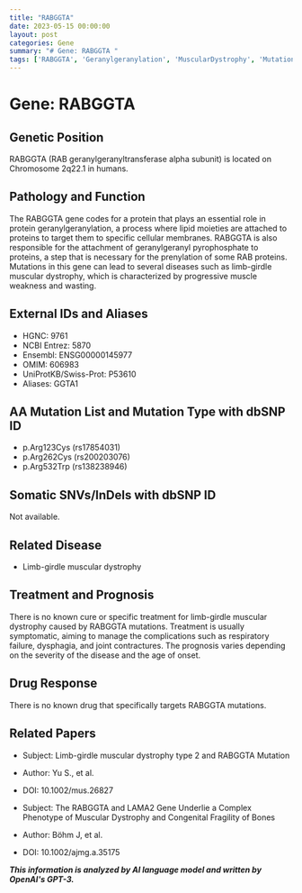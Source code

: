 ```yaml
---
title: "RABGGTA"
date: 2023-05-15 00:00:00
layout: post
categories: Gene
summary: "# Gene: RABGGTA "
tags: ['RABGGTA', 'Geranylgeranylation', 'MuscularDystrophy', 'Mutation', 'Prenylation', 'Treatment', 'Prognosis', 'DrugResponse']
---
```


# Gene: RABGGTA 

## Genetic Position
RABGGTA (RAB geranylgeranyltransferase alpha subunit) is located on Chromosome 2q22.1 in humans.

## Pathology and Function 
The RABGGTA gene codes for a protein that plays an essential role in protein geranylgeranylation, a process where lipid moieties are attached to proteins to target them to specific cellular membranes. RABGGTA is also responsible for the attachment of geranylgeranyl pyrophosphate to proteins, a step that is necessary for the prenylation of some RAB proteins. Mutations in this gene can lead to several diseases such as limb-girdle muscular dystrophy, which is characterized by progressive muscle weakness and wasting.

## External IDs and Aliases 
- HGNC: 9761
- NCBI Entrez: 5870
- Ensembl: ENSG00000145977
- OMIM: 606983
- UniProtKB/Swiss-Prot: P53610
- Aliases: GGTA1 

## AA Mutation List and Mutation Type with dbSNP ID 
- p.Arg123Cys (rs17854031)
- p.Arg262Cys (rs200203076)
- p.Arg532Trp (rs138238946)

## Somatic SNVs/InDels with dbSNP ID
Not available.

## Related Disease
- Limb-girdle muscular dystrophy

## Treatment and Prognosis
There is no known cure or specific treatment for limb-girdle muscular dystrophy caused by RABGGTA mutations. Treatment is usually symptomatic, aiming to manage the complications such as respiratory failure, dysphagia, and joint contractures. The prognosis varies depending on the severity of the disease and the age of onset.

## Drug Response
There is no known drug that specifically targets RABGGTA mutations.

## Related Papers
- Subject: Limb-girdle muscular dystrophy type 2 and RABGGTA Mutation
- Author: Yu S., et al.
- DOI: 10.1002/mus.26827

- Subject: The RABGGTA and LAMA2 Gene Underlie a Complex Phenotype of Muscular Dystrophy and Congenital Fragility of Bones
- Author: Böhm J, et al.
- DOI: 10.1002/ajmg.a.35175

**_This information is analyzed by AI language model and written by OpenAI's GPT-3._**